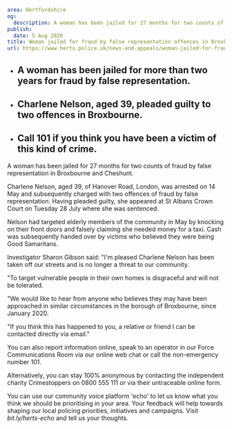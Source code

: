 ```yaml
area: Hertfordshire
og:
  description: A woman has been jailed for 27 months for two counts of fraud by false representation in Broxbourne and Cheshunt.
publish:
  date: 5 Aug 2020
title: Woman jailed for fraud by false representation offences in Broxbourne
url: https://www.herts.police.uk/news-and-appeals/woman-jailed-for-fraud-by-false-representation-offences-in-broxbourne-0458k
```

* ## A woman has been jailed for more than two years for fraud by false representation.

 * ## Charlene Nelson, aged 39, pleaded guilty to two offences in Broxbourne.

 * ## Call 101 if you think you have been a victim of this kind of crime.

A woman has been jailed for 27 months for two counts of fraud by false representation in Broxbourne and Cheshunt.

Charlene Nelson, aged 39, of Hanover Road, London, was arrested on 14 May and subsequently charged with two offences of fraud by false representation. Having pleaded guilty, she appeared at St Albans Crown Court on Tuesday 28 July where she was sentenced.

Nelson had targeted elderly members of the community in May by knocking on their front doors and falsely claiming she needed money for a taxi. Cash was subsequently handed over by victims who believed they were being Good Samaritans.

Investigator Sharon Gibson said: "I'm pleased Charlene Nelson has been taken off our streets and is no longer a threat to our community.

"To target vulnerable people in their own homes is disgraceful and will not be tolerated.

"We would like to hear from anyone who believes they may have been approached in similar circumstances in the borough of Broxbourne, since January 2020.

"If you think this has happened to you, a relative or friend I can be contacted directly via email."

You can also report information online, speak to an operator in our Force Communications Room via our online web chat or call the non-emergency number 101.

Alternatively, you can stay 100% anonymous by contacting the independent charity Crimestoppers on 0800 555 111 or via their untraceable online form.

You can use our community voice platform 'echo' to let us know what you think we should be prioritising in your area. Your feedback will help towards shaping our local policing priorities, initiatives and campaigns. Visit _bit.ly/herts-echo_ and tell us your thoughts.
